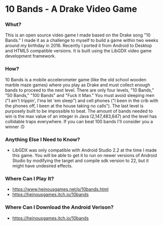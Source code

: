 # 10 Bands - A Drake Video Game

### Whut?
This is an open source video game I made based on the Drake song "10 Bands." I made it as a challenge to myself to build a game within two weeks around my birthday in 2016. Recently I ported it from Android to Desktop and HTML5 compatible versions. It is built using the LibGDX video game development framework. 

### How?
10 Bands is a mobile accelerometer game (like the old school wooden marble maze games) where you play as Drake and must collect enough bands to proceed to the next level. There are only four levels, "10 Bands," "50 Bands," "100 Bands" and "Fuck it Man." You must avoid sleeping men ("I ain't trippin', I'ma let 'em sleep") and cell phones ("I been in the crib with the phones off, I been at the house taking no calls"). The last level is purposely built to be impossible to beat. The amount of bands needed to win is the max value of an integer in Java (2,147,483,647) and the level has collidable traps everywhere. If you can beat 100 bands I'll consider you a winner :D

### Anything Else I Need to Know?
* LibGDX was only compatible with Android Studio 2.2 at the time I made this game. You will be able to get it to run on newer versions of Android Studio by modifying the target and compile sdk version to 22, but it might have undesired effects.

### Where Can I Play It?
* https://www.heinousgames.net/p/10bands.html
* https://heinousgames.itch.io/10bands

### Where Can I Download the Android Verison?
* https://heinousgames.itch.io/10bands
